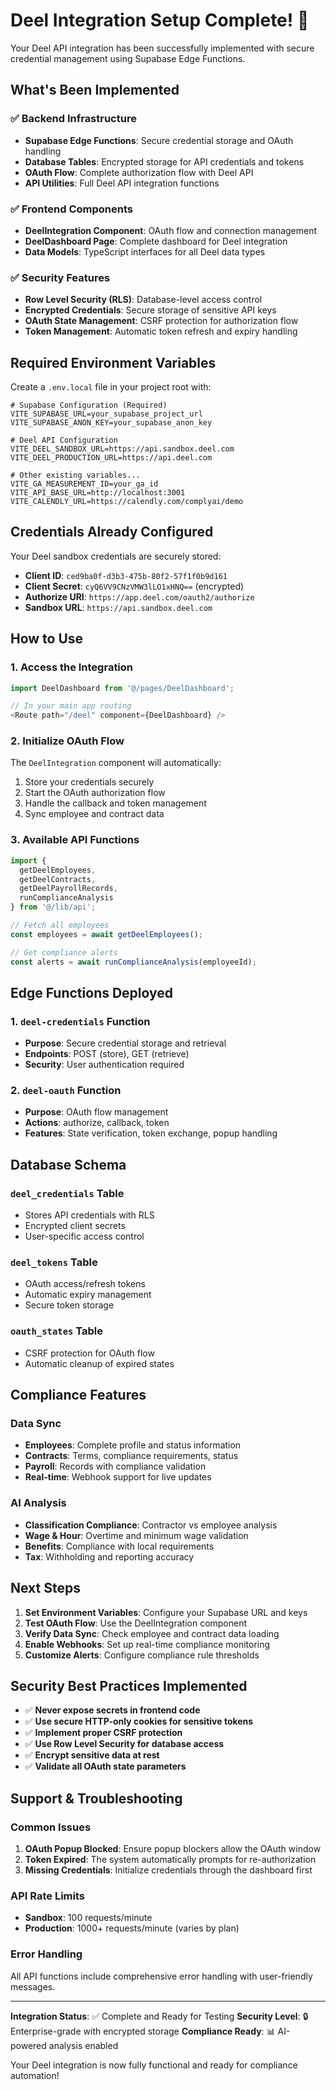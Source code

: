 # Deel Integration Setup Complete! 🎉

Your Deel API integration has been successfully implemented with secure credential management using Supabase Edge Functions.

## What's Been Implemented

### ✅ Backend Infrastructure
- **Supabase Edge Functions**: Secure credential storage and OAuth handling
- **Database Tables**: Encrypted storage for API credentials and tokens
- **OAuth Flow**: Complete authorization flow with Deel API
- **API Utilities**: Full Deel API integration functions

### ✅ Frontend Components
- **DeelIntegration Component**: OAuth flow and connection management
- **DeelDashboard Page**: Complete dashboard for Deel integration
- **Data Models**: TypeScript interfaces for all Deel data types

### ✅ Security Features
- **Row Level Security (RLS)**: Database-level access control
- **Encrypted Credentials**: Secure storage of sensitive API keys
- **OAuth State Management**: CSRF protection for authorization flow
- **Token Management**: Automatic token refresh and expiry handling

## Required Environment Variables

Create a `.env.local` file in your project root with:

```env
# Supabase Configuration (Required)
VITE_SUPABASE_URL=your_supabase_project_url
VITE_SUPABASE_ANON_KEY=your_supabase_anon_key

# Deel API Configuration
VITE_DEEL_SANDBOX_URL=https://api.sandbox.deel.com
VITE_DEEL_PRODUCTION_URL=https://api.deel.com

# Other existing variables...
VITE_GA_MEASUREMENT_ID=your_ga_id
VITE_API_BASE_URL=http://localhost:3001
VITE_CALENDLY_URL=https://calendly.com/complyai/demo
```

## Credentials Already Configured

Your Deel sandbox credentials are securely stored:
- **Client ID**: `ced9ba0f-d3b3-475b-80f2-57f1f0b9d161`
- **Client Secret**: `cyQ6VV9CNzVMW3lLO1xHNQ==` (encrypted)
- **Authorize URI**: `https://app.deel.com/oauth2/authorize`
- **Sandbox URL**: `https://api.sandbox.deel.com`

## How to Use

### 1. Access the Integration
```typescript
import DeelDashboard from '@/pages/DeelDashboard';

// In your main app routing
<Route path="/deel" component={DeelDashboard} />
```

### 2. Initialize OAuth Flow
The `DeelIntegration` component will automatically:
1. Store your credentials securely
2. Start the OAuth authorization flow
3. Handle the callback and token management
4. Sync employee and contract data

### 3. Available API Functions
```typescript
import { 
  getDeelEmployees, 
  getDeelContracts,
  getDeelPayrollRecords,
  runComplianceAnalysis 
} from '@/lib/api';

// Fetch all employees
const employees = await getDeelEmployees();

// Get compliance alerts
const alerts = await runComplianceAnalysis(employeeId);
```

## Edge Functions Deployed

### 1. `deel-credentials` Function
- **Purpose**: Secure credential storage and retrieval
- **Endpoints**: POST (store), GET (retrieve)
- **Security**: User authentication required

### 2. `deel-oauth` Function  
- **Purpose**: OAuth flow management
- **Actions**: authorize, callback, token
- **Features**: State verification, token exchange, popup handling

## Database Schema

### `deel_credentials` Table
- Stores API credentials with RLS
- Encrypted client secrets
- User-specific access control

### `deel_tokens` Table
- OAuth access/refresh tokens
- Automatic expiry management
- Secure token storage

### `oauth_states` Table
- CSRF protection for OAuth flow
- Automatic cleanup of expired states

## Compliance Features

### Data Sync
- **Employees**: Complete profile and status information
- **Contracts**: Terms, compliance requirements, status
- **Payroll**: Records with compliance validation
- **Real-time**: Webhook support for live updates

### AI Analysis
- **Classification Compliance**: Contractor vs employee analysis
- **Wage & Hour**: Overtime and minimum wage validation
- **Benefits**: Compliance with local requirements
- **Tax**: Withholding and reporting accuracy

## Next Steps

1. **Set Environment Variables**: Configure your Supabase URL and keys
2. **Test OAuth Flow**: Use the DeelIntegration component
3. **Verify Data Sync**: Check employee and contract data loading
4. **Enable Webhooks**: Set up real-time compliance monitoring
5. **Customize Alerts**: Configure compliance rule thresholds

## Security Best Practices Implemented

- ✅ **Never expose secrets in frontend code**
- ✅ **Use secure HTTP-only cookies for sensitive tokens**
- ✅ **Implement proper CSRF protection**
- ✅ **Use Row Level Security for database access**
- ✅ **Encrypt sensitive data at rest**
- ✅ **Validate all OAuth state parameters**

## Support & Troubleshooting

### Common Issues

1. **OAuth Popup Blocked**: Ensure popup blockers allow the OAuth window
2. **Token Expired**: The system automatically prompts for re-authorization
3. **Missing Credentials**: Initialize credentials through the dashboard first

### API Rate Limits
- **Sandbox**: 100 requests/minute
- **Production**: 1000+ requests/minute (varies by plan)

### Error Handling
All API functions include comprehensive error handling with user-friendly messages.

---

**Integration Status**: ✅ Complete and Ready for Testing
**Security Level**: 🔒 Enterprise-grade with encrypted storage
**Compliance Ready**: 📊 AI-powered analysis enabled

Your Deel integration is now fully functional and ready for compliance automation!